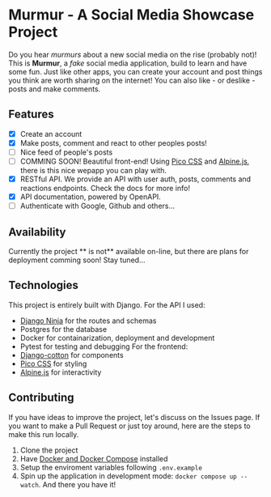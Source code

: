 # Murmur - A Social Media Showcase Project

Do you hear _murmurs_ about a new social media on the rise (probably not)!
This is **Murmur**, a _fake_ social media application, build to learn and have some fun. Just like other apps, you can create your account and post things you think are worth sharing on the internet! You can also like - or deslike - posts and make comments.

## Features
- [x] Create an account
- [x] Make posts, comment and react to other peoples posts!
- [ ] Nice feed of people's posts
- [ ] COMMING SOON! Beautiful front-end! Using [Pico CSS](https://picocss.com/) and [Alpine.js](https://alpinejs.dev/), there is this nice wepapp you can play with.
- [x] RESTful API. We provide an API with user auth, posts, comments and reactions endpoints. Check the docs for more info!
- [x] API documentation, powered by OpenAPI.
- [ ] Authenticate with Google, Github and others...

## Availability

Currently the project ** is not** available on-line, but there are plans for deployment comming soon! Stay tuned...

## Technologies

This project is entirely built with Django. For the API I used:
+ [Django Ninja](https://django-ninja.dev/) for the routes and schemas
+ Postgres for the database
+ Docker for containarization, deployment and development
+ Pytest for testing and debugging
For the frontend:
+ [Django-cotton](https://django-cotton.com/) for components
+ [Pico CSS](https://picocss.com/) for styling
+ [Alpine.js](https://alpinejs.dev/) for interactivity

## Contributing

If you have ideas to improve the project, let's discuss on the Issues page. If you want to make a Pull Request or just toy around, here are the steps to make this run locally.

1. Clone the project
2. Have [Docker and Docker Compose](https://www.docker.com/) installed
3. Setup the enviroment variables following `.env.example`
4. Spin up the application in development mode: `docker compose up --watch`. And there you have it!
